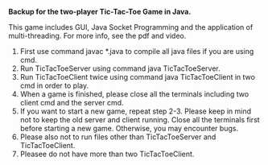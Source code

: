 **Backup for the two-player Tic-Tac-Toe Game in Java.**

This game includes GUI, Java Socket Programming and the application of multi-threading. For more info, see the pdf and video.

1. First use command javac *.java to compile all java files if you are using cmd.
2. Run TicTacToeServer using command java TicTacToeServer.
3. Run TicTacToeClient twice using command java TicTacToeClient in two cmd in order to play.
4. When a game is finished, please close all the terminals including two client cmd and the server cmd.
5. If you want to start a new game, repeat step 2-3. 
   Please keep in mind not to keep the old server and client running. Close all the terminals first before starting a new game.
   Otherwise, you may encounter bugs. 
6. Please also not to run files other than TicTacToeServer and TicTacToeClient. 
7. Pleasee do not have more than two TicTacToeClient.
